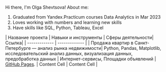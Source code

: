 Hi there, I'm Olga Shevtsova!
About me:
1) Graduated from Yandex.Practicum courses Data Analytics in Mar 2023
2) Loves working with numbers and learning new skills
3) Have skills like SQL, Python, Tableau, Excel



| Название проекта  | Навыки и инструменты | Сферы деятельности| Ссылка|
| ------------- | ------------- |
| Продажа квартир в Санкт-Петербурге — анализ рынка недвижимости| Python, Pandas, Matplotlib, исследовательский анализ данных, визуализация данных, предобработка данных  | Интернет-сервисы, Площадки объявлений | [GitHub Pages]([https://pages.github.com/](https://github.com/olgashevtsova24/olgashevtsova24/blob/main/Исследовательский_анализ_данных.ipynb)https://github.com/olgashevtsova24/olgashevtsova24/blob/main/Исследовательский_анализ_данных.ipynb).
| Content Cell  | Content Cell  |
